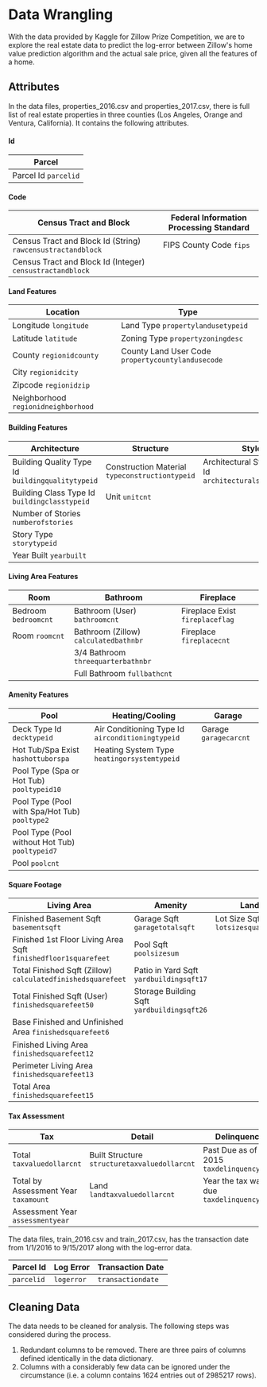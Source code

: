 # Data Wrangling
With the data provided by Kaggle for Zillow Prize Competition, we are to explore the real estate data to predict the log-error between Zillow's home value prediction algorithm and the actual sale price, given all the features of a home.

## Attributes
In the data files, properties_2016.csv and properties_2017.csv, there is full list of real estate properties in three counties (Los Angeles, Orange and Ventura, California). It contains the following attributes.

#### Id
| Parcel |
|---|
| Parcel Id `parcelid` |

#### Code
| Census Tract and Block | Federal Information Processing Standard |
|---|---|
| Census Tract and Block Id (String) `rawcensustractandblock` | FIPS County Code `fips` |
| Census Tract and Block Id (Integer) `censustractandblock` | |

#### Land Features
| Location | Type |
|---|---|
| Longitude `longitude` | Land Type `propertylandusetypeid` |
| Latitude `latitude` | Zoning Type `propertyzoningdesc` |
| County `regionidcounty` | County Land User Code `propertycountylandusecode` |
| City `regionidcity` | |
| Zipcode `regionidzip` | |
| Neighborhood `regionidneighborhood` | |

#### Building Features
| Architecture | Structure | Style |
|---|---|---|
| Building Quality Type Id `buildingqualitytypeid` | Construction Material `typeconstructiontypeid` | Architectural Style Type Id `architecturalstyletypeid` |
| Building Class Type Id `buildingclasstypeid` | Unit `unitcnt` | |
| Number of Stories `numberofstories` | | |
| Story Type `storytypeid` | | |
| Year Built `yearbuilt` | | |

#### Living Area Features
| Room | Bathroom | Fireplace
|---|---|---|
| Bedroom  `bedroomcnt` | Bathroom (User) `bathroomcnt` | Fireplace Exist `fireplaceflag` |
| Room `roomcnt` | Bathroom (Zillow) `calculatedbathnbr` | Fireplace `fireplacecnt` |
| | 3/4 Bathroom `threequarterbathnbr` | |
| | Full Bathroom `fullbathcnt` | |

#### Amenity Features
| Pool | Heating/Cooling | Garage |
|---|---|---|
| Deck Type Id `decktypeid` | Air Conditioning Type Id `airconditioningtypeid` | Garage `garagecarcnt` |
| Hot Tub/Spa Exist `hashottuborspa` | Heating System Type `heatingorsystemtypeid` | |
| Pool Type (Spa or Hot Tub) `pooltypeid10` | | |
| Pool Type (Pool with Spa/Hot Tub) `pooltype2` | | |
| Pool Type (Pool without Hot Tub) `pooltypeid7` | | |
| Pool `poolcnt` | | |

#### Square Footage
| Living Area | Amenity | Land |
|---|---|---|
| Finished Basement Sqft `basementsqft` | Garage Sqft `garagetotalsqft` | Lot Size Sqft `lotsizesquarefeet` | |
| Finished 1st Floor Living Area Sqft `finishedfloor1squarefeet` | Pool Sqft `poolsizesum` | |
| Total Finished Sqft (Zillow) `calculatedfinishedsquarefeet` | Patio in Yard Sqft `yardbuildingsqft17` | |
| Total Finished Sqft (User) `finishedsquarefeet50` | Storage Building Sqft `yardbuildingsqft26` | |
| Base Finished and Unfinished Area `finishedsquarefeet6` | | |
| Finished Living Area `finishedsquarefeet12` | | |
| Perimeter Living Area `finishedsquarefeet13` | | |
| Total Area `finishedsquarefeet15` | | |

#### Tax Assessment
| Tax | Detail | Delinquency |
|---|---|---|
| Total `taxvaluedollarcnt` | Built Structure `structuretaxvaluedollarcnt` | Past Due as of 2015 `taxdelinquencyflag` |
| Total by Assessment Year `taxamount` | Land `landtaxvaluedollarcnt` | Year the tax was due `taxdelinquencyyear` |
| Assessment Year `assessmentyear` | | |

The data files, train_2016.csv and train_2017.csv, has the transaction date from 1/1/2016 to 9/15/2017 along with the log-error data.

| Parcel Id | Log Error | Transaction Date |
| --- | --- | --- |
| `parcelid` | `logerror` | `transactiondate` |

## Cleaning Data
The data needs to be cleaned for analysis. The following steps was considered during the process.
1. Redundant columns to be removed. There are three pairs of columns defined identically in the data dictionary.
2. Columns with a considerably few data can be ignored under the circumstance (i.e. a column contains 1624 entries out of 2985217 rows).
